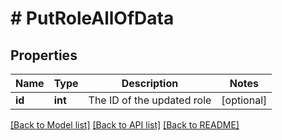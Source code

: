 # # PutRoleAllOfData

## Properties

Name | Type | Description | Notes
------------ | ------------- | ------------- | -------------
**id** | **int** | The ID of the updated role | [optional]

[[Back to Model list]](../../README.md#models) [[Back to API list]](../../README.md#endpoints) [[Back to README]](../../README.md)
